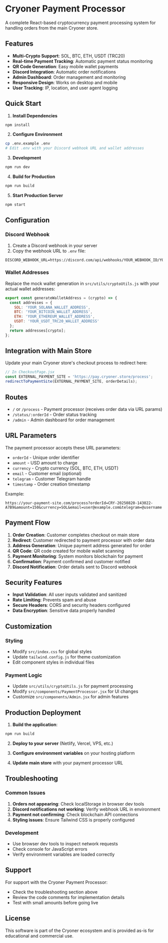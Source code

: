 # Cryoner Payment Processor

A complete React-based cryptocurrency payment processing system for handling orders from the main Cryoner store.

## Features

- **Multi-Crypto Support**: SOL, BTC, ETH, USDT (TRC20)
- **Real-time Payment Tracking**: Automatic payment status monitoring
- **QR Code Generation**: Easy mobile wallet payments
- **Discord Integration**: Automatic order notifications
- **Admin Dashboard**: Order management and monitoring
- **Responsive Design**: Works on desktop and mobile
- **User Tracking**: IP, location, and user agent logging

## Quick Start

1. **Install Dependencies**
```bash
npm install
```

2. **Configure Environment**
```bash
cp .env.example .env
# Edit .env with your Discord webhook URL and wallet addresses
```

3. **Development**
```bash
npm run dev
```

4. **Build for Production**
```bash
npm run build
```

5. **Start Production Server**
```bash
npm start
```

## Configuration

### Discord Webhook
1. Create a Discord webhook in your server
2. Copy the webhook URL to `.env` file:
```
DISCORD_WEBHOOK_URL=https://discord.com/api/webhooks/YOUR_WEBHOOK_ID/YOUR_WEBHOOK_TOKEN
```

### Wallet Addresses
Replace the mock wallet generation in `src/utils/cryptoUtils.js` with your actual wallet addresses:

```javascript
export const generateWalletAddress = (crypto) => {
  const addresses = {
    SOL: 'YOUR_SOLANA_WALLET_ADDRESS',
    BTC: 'YOUR_BITCOIN_WALLET_ADDRESS',
    ETH: 'YOUR_ETHEREUM_WALLET_ADDRESS',
    USDT: 'YOUR_USDT_TRC20_WALLET_ADDRESS'
  };
  return addresses[crypto];
};
```

## Integration with Main Store

Update your main Cryoner store's checkout process to redirect here:

```javascript
// In CheckoutPage.jsx
const EXTERNAL_PAYMENT_SITE = 'https://pay.cryoner.store/process';
redirectToPaymentSite(EXTERNAL_PAYMENT_SITE, orderDetails);
```

## Routes

- `/` or `/process` - Payment processor (receives order data via URL params)
- `/status/:orderId` - Order status tracking
- `/admin` - Admin dashboard for order management

## URL Parameters

The payment processor accepts these URL parameters:
- `orderId` - Unique order identifier
- `amount` - USD amount to charge
- `currency` - Crypto currency (SOL, BTC, ETH, USDT)
- `email` - Customer email (optional)
- `telegram` - Customer Telegram handle
- `timestamp` - Order creation timestamp

Example:
```
https://your-payment-site.com/process?orderId=CRY-20250820-143022-A7B9&amount=150&currency=SOL&email=user@example.com&telegram=@username
```

## Payment Flow

1. **Order Creation**: Customer completes checkout on main store
2. **Redirect**: Customer redirected to payment processor with order data
3. **Address Generation**: Unique payment address generated for order
4. **QR Code**: QR code created for mobile wallet scanning
5. **Payment Monitoring**: System monitors blockchain for payment
6. **Confirmation**: Payment confirmed and customer notified
7. **Discord Notification**: Order details sent to Discord webhook

## Security Features

- **Input Validation**: All user inputs validated and sanitized
- **Rate Limiting**: Prevents spam and abuse
- **Secure Headers**: CORS and security headers configured
- **Data Encryption**: Sensitive data properly handled

## Customization

### Styling
- Modify `src/index.css` for global styles
- Update `tailwind.config.js` for theme customization
- Edit component styles in individual files

### Payment Logic
- Update `src/utils/cryptoUtils.js` for payment processing
- Modify `src/components/PaymentProcessor.jsx` for UI changes
- Customize `src/components/Admin.jsx` for admin features

## Production Deployment

1. **Build the application**:
```bash
npm run build
```

2. **Deploy to your server** (Netlify, Vercel, VPS, etc.)

3. **Configure environment variables** on your hosting platform

4. **Update main store** with your payment processor URL

## Troubleshooting

### Common Issues

1. **Orders not appearing**: Check localStorage in browser dev tools
2. **Discord notifications not working**: Verify webhook URL in environment
3. **Payment not confirming**: Check blockchain API connections
4. **Styling issues**: Ensure Tailwind CSS is properly configured

### Development

- Use browser dev tools to inspect network requests
- Check console for JavaScript errors
- Verify environment variables are loaded correctly

## Support

For support with the Cryoner Payment Processor:
- Check the troubleshooting section above
- Review the code comments for implementation details
- Test with small amounts before going live

## License

This software is part of the Cryoner ecosystem and is provided as-is for educational and commercial use.
